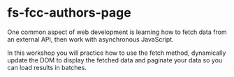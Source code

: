 # fs-fcc-authors-page

One common aspect of web development is learning how to fetch data from an external API, then work with asynchronous JavaScript.

In this workshop you will practice how to use the fetch method, dynamically update the DOM to display the fetched data and paginate your data so you can load results in batches.

